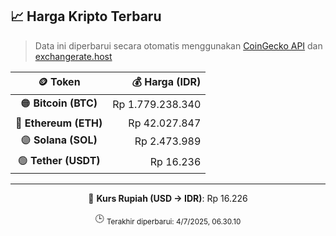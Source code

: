

<!-- HARGA_KRIPTO -->
## 📈 Harga Kripto Terbaru

> Data ini diperbarui secara otomatis menggunakan [CoinGecko API](https://www.coingecko.com/) dan [exchangerate.host](https://exchangerate.host/)

<div align="center">

| 🪙 Token | 💰 Harga (IDR) |
|:------:|---------------:|
| 🟠 **Bitcoin (BTC)**   | Rp 1.779.238.340 |
| 🔵 **Ethereum (ETH)**  | Rp 42.027.847 |
| 🟣 **Solana (SOL)**    | Rp 2.473.989 |
| 🟢 **Tether (USDT)**   | Rp 16.236 |

---

💱 **Kurs Rupiah (USD → IDR)**: Rp 16.226

🕒 <sub>Terakhir diperbarui: 4/7/2025, 06.30.10</sub>

</div>
<!-- /HARGA_KRIPTO -->
